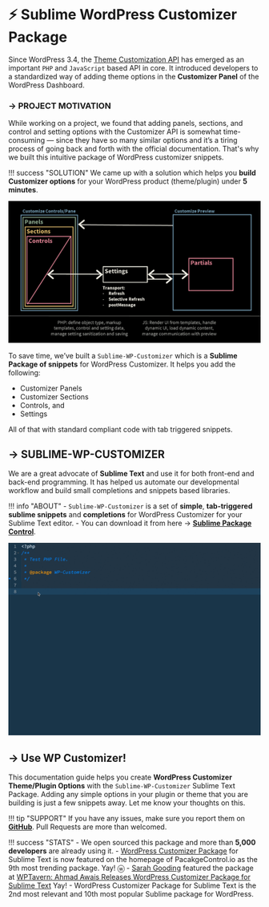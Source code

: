 # ⚡️ Sublime WordPress Customizer Package

Since WordPress 3.4, the [Theme Customization API](https://codex.wordpress.org/Theme_Modification_API) has emerged as an important `PHP` and `JavaScript` based API in core. It introduced developers to a standardized way of adding theme options in the **Customizer Panel** of the WordPress Dashboard.

### → PROJECT MOTIVATION

While working on a project, we found that adding panels, sections, and control and setting options with the Customizer API is somewhat time-consuming — since they have so many similar options and it’s a tiring process of going back and forth with the official documentation. That's why we built this intuitive package of WordPress customizer snippets.

!!! success "SOLUTION"
    We came up with a solution which helps you **build Customizer options** for your WordPress product (theme/plugin) under **5 minutes**.

[![Customizer object relationships and high-level API structure](/media/1.png)](https://developer.wordpress.org/themes/customize-api/customizer-objects/)


To save time, we’ve built a `Sublime-WP-Customizer` which is a **Sublime Package of snippets** for WordPress Customizer. It helps you add the following:

- Customizer Panels
- Customizer Sections
- Controls, and
- Settings 

All of that with standard compliant code with tab triggered snippets. 

## → SUBLIME-WP-CUSTOMIZER

We are a great advocate of **Sublime Text** and use it for both front-end and back-end programming. It has helped us automate our developmental workflow and build small completions and snippets based libraries. 

!!! info "ABOUT"
    - `Sublime-WP-Customizer` is a set of **simple**, **tab-triggered sublime snippets** and **completions** for WordPress Customizer for your Sublime Text editor.
    - You can download it from here → **[Sublime Package Control](https://packagecontrol.io/packages/WordPress%20Customizer)**.


![](/media/2.gif)

## → Use WP Customizer!
This documentation guide helps you create **WordPress Customizer Theme/Plugin Options** with the `Sublime-WP-Customizer` Sublime Text Package. Adding any simple options in your plugin or theme that you are building is just a few snippets away. Let me know your thoughts on this. 

!!! tip "SUPPORT"
        If you have any issues, make sure you report them on **[GitHub](https://github.com/ahmadawais/Sublime-WP-Customizer)**. Pull Requests are more than welcomed.

!!! success "STATS"
    - We open sourced this package and more than **5,000 developers** are already using it.
    - [WordPress Customizer Package](https://packagecontrol.io/packages/WordPress%20Customizer) for Sublime Text is now featured on the homepage of PacakgeControl.io as the 9th most trending package. Yay! ⓦ
    - [Sarah Gooding](https://twitter.com/pollyplummer) featured the package at [WPTavern: Ahmad Awais Releases WordPress Customizer Package for Sublime Text](https://twitter.com/pollyplummer) Yay!
    - WordPress Customizer Package for Sublime Text is the 2nd most relevant and 10th most popular Sublime package for WordPress.

